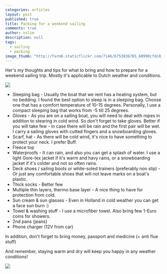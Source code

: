 ```yaml
---
categories: articles
layout: post
published: true
title: Packing for a weekend sailing
comments: true
author: xslim
description: null
tags: 
  - sailing
  - packing
image_thumb: "http://farm8.staticflickr.com/7146/6753836765_60990cfdc0_s.jpg"
---
```


Her's my thoughts and tips for what to bring and how to prepare for a weekend sailing trip. Mostly it's applicable to Dutch weather and conditions.

![](http://farm4.staticflickr.com/3765/12149635186_5714c6c2cb_b.jpg)

- Sleeping bag - Usually the boat that we rent has a heating system, but no bedding. I found the best option to sleep is in a sleeping bag. Choose one that has a comfort temperature of 10-15 degrees. Personally, I use a compact sleeping bag that works from -5 till 25 degrees.
- Gloves - As you are on a sailing boat, you will need to deal with ropes in addition to  stearing in cold wind. So don't forget to take gloves. Better if you will take few - in case there will be rain and the first pair will be wet. I carry a sailing gloves with cutted fingers and a snowboarding gloves.
- Scarf, hat - As there will be cold wind, it's nice to have something to protect your neck. I prefer Buff.
- Fleece top
- Waterproofs - It can rain, and also you can get a splash of water. I use a light Gore-tex jacket if it's warm and havy rains, or a snowboarding jacket if it's colder and not so often rains.
- Deck shoes / sailing boots or white-soled trainers (preferably non slip) - Or just any comfortable shoes that will not leave marks on a boat's plastic.
- Thick socks - Better few
- Multiple thin layers, thermo base layer - A nice thing to have for protection from cold.
- Sun cream & sun glasses - Even in Holland in cold weather you can get a face sun burn :)
- Towel & washing stuff - I use a microfiber towel. Also bring few 1-Euro coins for showers.
- 2nd pans (jeans)
- Phone charger (12V from car)

In addition, don't forget to bring money, passport and medicine (+ anti flue stuff)

And remember, staying warm and dry will keep you happy in any weather conditions!

![](http://farm6.staticflickr.com/5536/12149779426_35c1b3d92f_z.jpg)
